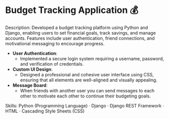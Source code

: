 # Budget Tracking Application 💰 #
Description:
 Developed a budget tracking platform using Python and Django, enabling users to set financial goals, track savings, and manage accounts. 
 Features include user authentication, friend connections, and motivational messaging to encourage progress.

 
- **User Authentication**:
  - Implemented a secure login system requiring a username, password, and verification of credentials.
- **Custom UI Design**:
  - Designed a professional and cohesive user interface using CSS, ensuring that all elements are well-aligned and visually appealing.
- **Message Board**:
  - When friends with another user you can send messages to each other to motivate each other to continue their budgeting goals.

Skills: 
Python (Programming Language) · Django · Django REST Framework · HTML · Cascading Style Sheets (CSS)

